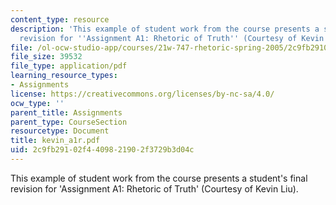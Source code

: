 ```yaml
---
content_type: resource
description: 'This example of student work from the course presents a student''s final
  revision for ''Assignment A1: Rhetoric of Truth'' (Courtesy of Kevin Liu).'
file: /ol-ocw-studio-app/courses/21w-747-rhetoric-spring-2005/2c9fb29102f4409821902f3729b3d04c_kevin_a1r.pdf
file_size: 39532
file_type: application/pdf
learning_resource_types:
- Assignments
license: https://creativecommons.org/licenses/by-nc-sa/4.0/
ocw_type: ''
parent_title: Assignments
parent_type: CourseSection
resourcetype: Document
title: kevin_a1r.pdf
uid: 2c9fb291-02f4-4098-2190-2f3729b3d04c
---
```

This example of student work from the course presents a student's final revision for 'Assignment A1: Rhetoric of Truth' (Courtesy of Kevin Liu).